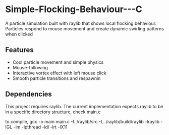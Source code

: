 # Simple-Flocking-Behaviour---C
A particle simulation built with raylib that shows local flocking behaviour. Particles respond to mouse movement and create dynamic swirling patterns when clicked

## Features
- Cool particle movement and simple physics
- Mouse-following
- Interactive vortex effect with left mouse click
- Smooth particle transitions and respawnin

## Dependencies
This project requires raylib. The current implementation expects raylib to be in a specific directory structure, check main.c

to compile, gcc -o main main.c -I../raylib/src -L../raylib/build/raylib -lraylib -lGL -lm -lpthread -ldl -lrt -lX11

